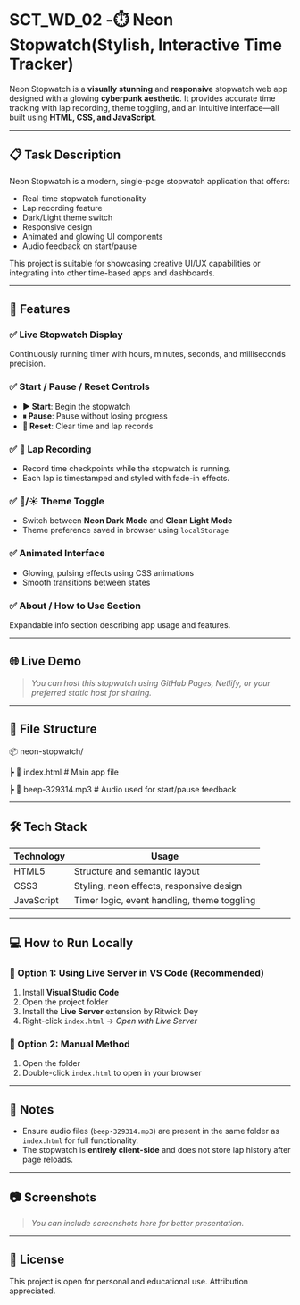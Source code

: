 # SCT_WD_02 -⏱️ Neon Stopwatch(Stylish, Interactive Time Tracker)

Neon Stopwatch is a **visually stunning** and **responsive** stopwatch web app designed with a glowing **cyberpunk aesthetic**. It provides accurate time tracking with lap recording, theme toggling, and an intuitive interface—all built using **HTML, CSS, and JavaScript**.

---

## 📋 Task Description

Neon Stopwatch is a modern, single-page stopwatch application that offers:

- Real-time stopwatch functionality  
- Lap recording feature  
- Dark/Light theme switch  
- Responsive design  
- Animated and glowing UI components  
- Audio feedback on start/pause  

This project is suitable for showcasing creative UI/UX capabilities or integrating into other time-based apps and dashboards.

---

## 🚀 Features

### ✅ Live Stopwatch Display
Continuously running timer with hours, minutes, seconds, and milliseconds precision.

### ✅ Start / Pause / Reset Controls
- **▶ Start**: Begin the stopwatch  
- **⏸ Pause**: Pause without losing progress  
- **🔄 Reset**: Clear time and lap records

### ✅ 🏁 Lap Recording
- Record time checkpoints while the stopwatch is running.  
- Each lap is timestamped and styled with fade-in effects.

### ✅ 🌙/☀️ Theme Toggle
- Switch between **Neon Dark Mode** and **Clean Light Mode**  
- Theme preference saved in browser using `localStorage`

### ✅ Animated Interface
- Glowing, pulsing effects using CSS animations  
- Smooth transitions between states

### ✅ About / How to Use Section
Expandable info section describing app usage and features.

---

## 🌐 Live Demo

> _You can host this stopwatch using GitHub Pages, Netlify, or your preferred static host for sharing._

---

## 📁 File Structure
📦 neon-stopwatch/

┣ 📄 index.html # Main app file

┣ 🎵 beep-329314.mp3 # Audio used for start/pause feedback


---

## 🛠️ Tech Stack

| Technology | Usage                        |
|------------|------------------------------|
| HTML5      | Structure and semantic layout|
| CSS3       | Styling, neon effects, responsive design |
| JavaScript | Timer logic, event handling, theme toggling |

---

## 💻 How to Run Locally

### 🔹 Option 1: Using Live Server in VS Code (Recommended)
1. Install **Visual Studio Code**
2. Open the project folder
3. Install the **Live Server** extension by Ritwick Dey
4. Right-click `index.html` → _Open with Live Server_

### 🔹 Option 2: Manual Method
1. Open the folder
2. Double-click `index.html` to open in your browser

---

## 📌 Notes

- Ensure audio files (`beep-329314.mp3`) are present in the same folder as `index.html` for full functionality.
- The stopwatch is **entirely client-side** and does not store lap history after page reloads.

---

## 📷 Screenshots

> _You can include screenshots here for better presentation._

---

## 📃 License

This project is open for personal and educational use. Attribution appreciated.

